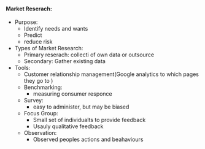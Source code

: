 #### Market Reserach:
 - Purpose:
	 - Identify needs and wants
	 - Predict
	 - reduce risk
 - Types of Market Research:
	 - Primary reserach: collecti of own data or outsource
	 - Secondary: Gather existing data
 - Tools:
	 - Customer relationship management(Google analytics to which pages they go to )
	 - Benchmarking:
		 - measuring consumer responce
	 - Survey:
		 - easy to administer, but may be biased
	 - Focus Group:
		 - Small set of individualts to provide feedback
		 - Usauly qualitative feedback
	 - Observation:
		 - Observed peoples actions and beahaviours
<!--stackedit_data:
eyJoaXN0b3J5IjpbNTUxNDQzOTU2LC0xODQwNDQyMzA1LC0yNz
I2MDgxNjMsLTExNTkzNDI5MzNdfQ==
-->